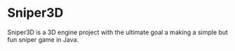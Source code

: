 # Sniper3D
Sniper3D is a 3D engine project with the ultimate goal a making a simple but fun sniper game in Java.
